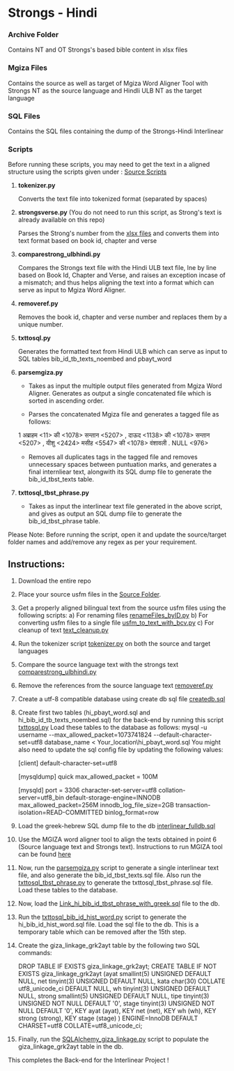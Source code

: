 # Strongs - Hindi

### Archive Folder 
Contains NT and OT Strongs's based bible content in xlsx files

### Mgiza Files
Contains the source as well as target of Mgiza Word Aligner Tool with Strongs NT as the source language and Hindli ULB NT as the target language

### SQL Files
Contains the SQL files containing the dump of the Strongs-Hindi Interlinear

### Scripts
Before running these scripts, you may need to get the text in a aligned structure using the scripts given under : [Source Scripts](https://github.com/faithfulmaster/Interlinear/tree/master/Source)

1.	__tokenizer.py__

	Converts the text file into tokenized format (separated by spaces)

2.	__strongsverse.py__ (You do not need to run this script, as Strong's text is already available on this repo)

	Parses the Strong's number from the [xlsx files](https://github.com/faithfulmaster/Interlinear/tree/master/Strong's-Hindi/Archive) and converts them into text format based on book id, chapter and verse

3.	__comparestrong_ulbhindi.py__
	
	Compares the Strongs text file with the Hindi ULB text file, lne by line based on Book Id, Chapter and Verse, and raises an exception incase of a mismatch; and thus helps aligning the text into a format which can serve as input to Mgiza Word Aligner.

4.	__removeref.py__

	Removes the book id, chapter and verse number and replaces them by a unique number.

5.	__txttosql.py__

	Generates the formatted text from Hindi ULB which can serve as input to SQL tables bib_id_tb_texts_noembed and pbayt_word

6. 	__parsemgiza.py__

	*	Takes as input the multiple output files generated from Mgiza Word Aligner. Generates as output a single concatenated file which is sorted in ascending order.

	*	Parses the concatenated Mgiza file and generates a tagged file as follows: 

	1 अब्राहम <11> की <1078> सन्तान <5207> , दाऊद <1138> की <1078> सन्तान <5207> , यीशु <2424> मसीह <5547> की <1078> वंशावली . NULL <976>  

	*	Removes all duplicates tags in the tagged file and removes unnecessary spaces between puntuation marks, and generates a final internliear text, alongwith its SQL dump file to generate the bib_id_tbst_texts table.

7.	__txttosql_tbst_phrase.py__
	
	*	Takes as input the interlinear text file generated in the above script, and gives as output an SQL dump file to generate the bib_id_tbst_phrase table.

Please Note: Before running the script, open it and update the source/target folder names and add/remove any regex as per your requirement.

## Instructions: 

1. Download the entire repo
2. Place your source usfm files in the [Source Folder](https://github.com/faithfulmaster/Interlinear/tree/master/Source).
3. Get a properly aligned bilingual text from the source usfm files using the following scripts: 
	a) For renaming files [renameFiles_byID.py](https://github.com/faithfulmaster/Interlinear/blob/master/Source/renameFiles_byID.py)
	b) For converting usfm files to a single file [usfm_to_text_with_bcv.py](https://github.com/faithfulmaster/Interlinear/blob/master/Source/usfm_to_text_with_bcv.py)
	c) For cleanup of text [text_cleanup.py](https://github.com/faithfulmaster/Interlinear/blob/master/Source/text_cleanup.py)
4. Run the tokenizer script [tokenizer.py](https://github.com/faithfulmaster/Interlinear/blob/master/Strong's-Hindi/tokenizer.py) on both the source and target languages
5. Compare the source language text with the strongs text [comparestrong_ulbhindi.py](https://github.com/faithfulmaster/Interlinear/blob/master/Strong's-Hindi/comparestrong_ulbhindi.py)
6. Remove the references from the source language text [removeref.py](https://github.com/faithfulmaster/Interlinear/blob/master/Strong's-Hindi/removeref.py)
7. Create a utf-8 compatible database using create db sql file [createdb.sql](https://github.com/faithfulmaster/Interlinear/blob/master/Strong's-Hindi/SQL%20Files/createdb.sql)
8. Create first two tables (hi_pbayt_word.sql and hi_bib_id_tb_texts_noembed.sql) for the back-end by running this script [txttosql.py](https://github.com/faithfulmaster/Interlinear/blob/master/Strong's-Hindi/txttosql.py) Load these tables to the database as follows:
	mysql -u username --max_allowed_packet=1073741824 --default-character-set=utf8 database_name < Your_location\hi_pbayt_word.sql
You might also need to update the sql config file by updating the following values:
	
	[client]
	default-character-set=utf8

	[mysqldump]
	quick
	max_allowed_packet = 100M

	[mysqld]
	port = 3306
	character-set-server=utf8
	collation-server=utf8_bin
	default-storage-engine=INNODB
	max_allowed_packet=256M
	innodb_log_file_size=2GB
	transaction-isolation=READ-COMMITTED
	binlog_format=row

9. Load the greek-hebrew SQL dump file to the db [interlinear_fulldb.sql](https://github.com/faithfulmaster/Interlinear/blob/master/Strong's-Hindi/SQL%20Files/interlinear_fulldb.sql)
10. Use the MGIZA word aligner tool to align the texts obtained in point 6 (Source language text and Strongs text). Instructions to run MGIZA tool can be found [here](https://github.com/faithfulmaster/Interlinear/blob/master/README.md)
11. Now, run the [parsemgiza.py](https://github.com/faithfulmaster/Interlinear/blob/master/Strong's-Hindi/parsemgiza.py) script to generate a single interlinear text file, and also generate the bib_id_tbst_texts.sql file. Also run the [txttosql_tbst_phrase.py](https://github.com/faithfulmaster/Interlinear/blob/master/Strong's-Hindi/txttosql_tbst_phrase.py) to generate the txttosql_tbst_phrase.sql file. Load these tables to the database.
12. Now, load the [Link_hi_bib_id_tbst_phrase_with_greek.sql](https://github.com/faithfulmaster/Interlinear/blob/master/Strong's-Hindi/SQL%20Files/Link_hi_bib_id_tbst_phrase_with_greek.sql) file to the db.
13. Run the [txttosql_bib_id_hist_word.py](https://github.com/faithfulmaster/Interlinear/blob/master/Strong's-Hindi/txttosql_bib_id_hist_word.py) script to generate the hi_bib_id_hist_word.sql file. Load the sql file to the db. This is a temporary table which can be removed after the 15th step.
14. Create the giza_linkage_grk2ayt table by the following two SQL commands:

	DROP TABLE IF EXISTS giza_linkage_grk2ayt;
	CREATE TABLE IF NOT EXISTS giza_linkage_grk2ayt (ayat smallint(5) UNSIGNED DEFAULT NULL, net tinyint(3) UNSIGNED DEFAULT NULL, kata char(30) COLLATE utf8_unicode_ci DEFAULT NULL, wh tinyint(3) UNSIGNED DEFAULT NULL, strong smallint(5) UNSIGNED DEFAULT NULL, tipe tinyint(3) UNSIGNED NOT NULL DEFAULT '0', stage tinyint(3) UNSIGNED NOT NULL DEFAULT '0', KEY ayat (ayat), KEY net (net), KEY wh (wh), KEY strong (strong), KEY stage (stage) ) ENGINE=InnoDB DEFAULT CHARSET=utf8 COLLATE=utf8_unicode_ci;

15. Finally, run the [SQLAlchemy_giza_linkage.py](https://github.com/faithfulmaster/Interlinear/blob/master/Strong's-Hindi/SQLAlchemy_giza_linkage.py) script to populate the giza_linkage_grk2ayt table in the db.

This completes the Back-end for the Interlinear Project !